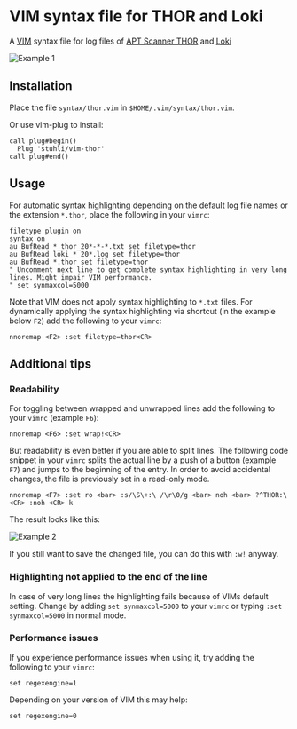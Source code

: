 # VIM syntax file for THOR and Loki

A [VIM](https://www.vim.org/) syntax file for log files of [APT Scanner THOR](https://www.nextron-systems.com/thor/) and [Loki](https://github.com/Neo23x0/Loki)

![Example 1](docs/example_1.png)

## Installation

Place the file `syntax/thor.vim` in `$HOME/.vim/syntax/thor.vim`.

Or use vim-plug to install:

```vim
call plug#begin()
  Plug 'stuhli/vim-thor'
call plug#end()
```

## Usage

For automatic syntax highlighting depending on the default log file names or the extension `*.thor`, place the following in your `vimrc`:
```vim
filetype plugin on
syntax on
au BufRead *_thor_20*-*-*.txt set filetype=thor
au BufRead loki_*_20*.log set filetype=thor
au BufRead *.thor set filetype=thor
" Uncomment next line to get complete syntax highlighting in very long lines. Might impair VIM performance.
" set synmaxcol=5000
```


Note that VIM does not apply syntax highlighting to `*.txt` files.
For dynamically applying the syntax highlighting via shortcut (in the example below `F2`) add the following to your `vimrc`:

```vim
nnoremap <F2> :set filetype=thor<CR>
```

## Additional tips

### Readability

For toggling between wrapped and unwrapped lines add the following to your `vimrc` (example `F6`):

```vim
nnoremap <F6> :set wrap!<CR>
```

But readability is even better if you are able to split lines.
The following code snippet in your `vimrc` splits the actual line by a push of a button (example `F7`) and jumps to the beginning of the entry.
In order to avoid accidental changes, the file is previously set in a read-only mode.

```vim
nnoremap <F7> :set ro <bar> :s/\S\+:\ /\r\0/g <bar> noh <bar> ?^THOR:\ <CR> :noh <CR> k
```

The result looks like this:

![Example 2](docs/example_2.png)

If you still want to save the changed file, you can do this with `:w!` anyway.

### Highlighting not applied to the end of the line

In case of very long lines the highlighting fails because of VIMs default setting.
Change by adding `set synmaxcol=5000` to your `vimrc` or typing `:set synmaxcol=5000` in normal mode.

### Performance issues

If you experience performance issues when using it, try adding the following to your `vimrc`:

```vim
set regexengine=1
```

Depending on your version of VIM this may help:

```vim
set regexengine=0
```
